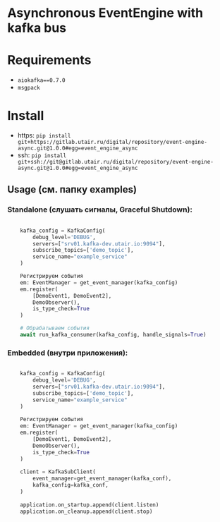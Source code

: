 # Asynchronous EventEngine with kafka bus

# Requirements

- `aiokafka==0.7.0`
- `msgpack`

# Install

- https: ``pip install git+https://gitlab.utair.ru/digital/repository/event-engine-async.git@1.0.0#egg=event_engine_async``
- ssh: ``pip install git+ssh://git@gitlab.utair.ru/digital/repository/event-engine-async.git@1.0.0#egg=event_engine_async
``
  
## Usage (см. папку examples)

### Standalone (слушать сигналы, Graceful Shutdown):
``` python

    kafka_config = KafkaConfig(
        debug_level='DEBUG',
        servers=["srv01.kafka-dev.utair.io:9094"],
        subscribe_topics=['demo_topic'],
        service_name="example_service"
    )

    Регистрируем события
    em: EventManager = get_event_manager(kafka_config)
    em.register(
        [DemoEvent1, DemoEvent2],
        DemoObserver(),
        is_type_check=True
    )

    # Обрабатываем события
    await run_kafka_consumer(kafka_config, handle_signals=True)
```

### Embedded (внутри приложения):
``` python

    kafka_config = KafkaConfig(
        debug_level='DEBUG',
        servers=["srv01.kafka-dev.utair.io:9094"],
        subscribe_topics=['demo_topic'],
        service_name="example_service"
    )
    
    Регистрируем события
    em: EventManager = get_event_manager(kafka_config)
    em.register(
        [DemoEvent1, DemoEvent2],
        DemoObserver(),
        is_type_check=True
    )
    
    client = KafkaSubClient(
        event_manager=get_event_manager(kafka_conf),
        kafka_config=kafka_conf,
    )
    
    application.on_startup.append(client.listen)
    application.on_cleanup.append(client.stop)
```